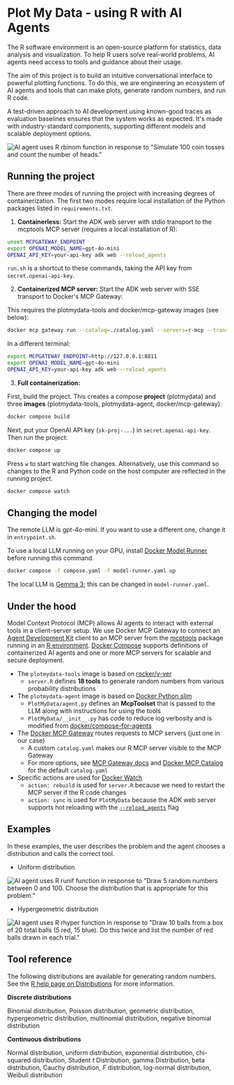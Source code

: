 # Plot My Data - using R with AI Agents

The R software environment is an open-source platform for statistics, data analysis and visualization.
To help R users solve real-world problems, AI agents need access to tools and guidance about their usage.

The aim of this project is to build an intuitive conversational interface to powerful plotting functions.
To do this, we are engineering an ecosystem of AI agents and tools that can make plots, generate random numbers, and run R code.

A test-driven approach to AI development using known-good traces as evaluation baselines ensures that the system works as expected.
It's made with industry-standard components, supporting different models and scalable deployment options.

![AI agent uses R `rbinom` function in response to "Simulate 100 coin tosses and count the number of heads."](https://chnosz.net/guest/plotmydata/rbinom.png)

## Running the project

There are three modes of running the project with increasing degrees of containerization.
The first two modes require local installation of the Python packages listed in `requirements.txt`.

1. **Containerless:** Start the ADK web server with stdio transport to the mcptools MCP server (requires a local installation of R):

```sh
unset MCPGATEWAY_ENDPOINT
export OPENAI_MODEL_NAME=gpt-4o-mini
OPENAI_API_KEY=your-api-key adk web --reload_agents
```

`run.sh` is a shortcut to these commands, taking the API key from `secret.openai-api-key`.

2. **Containerized MCP server:** Start the ADK web server with SSE transport to Docker's MCP Gateway:

This requires the plotmydata-tools and docker/mcp-gateway images (see below):

```sh
docker mcp gateway run --catalog=./catalog.yaml --servers=r-mcp --transport=sse --port=8811
```

In a different terminal:

```sh
export MCPGATEWAY_ENDPOINT=http://127.0.0.1:8811
export OPENAI_MODEL_NAME=gpt-4o-mini
OPENAI_API_KEY=your-api-key adk web --reload_agents
```

3. **Full containerization:**

First, build the project.
This creates a compose **project** (plotmydata) and three **images** (plotmydata-tools, plotmydata-agent, docker/mcp-gateway):

```sh
docker compose build
```

Next, put your OpenAI API key (`sk-proj-...`) in `secret.openai-api-key`.
Then run the project:

```sh
docker compose up
```

Press `w` to start watching file changes.
Alternatively, use this command so changes to the R and Python code on the host computer are reflected in the running project.

```sh
docker compose watch
```

## Changing the model

The remote LLM is gpt-4o-mini.
If you want to use a different one, change it in `entrypoint.sh`.

To use a local LLM running on your GPU, install [Docker Model Runner] before running this command.

```sh
docker compose -f compose.yaml -f model-runner.yaml up
```

The local LLM is [Gemma 3]; this can be changed in `model-runner.yaml`.

## Under the hood

Model Context Protocol (MCP) allows AI agents to interact with external tools in a client-server setup.
We use Docker MCP Gateway to connect an [Agent Development Kit] client to an MCP server from the [mcptools] package running in an [R environment].
[Docker Compose] supports definitions of containerized AI agents and one or more MCP servers for scalable and secure deployment.

- The `plotmydata-tools` image is based on [rocker/v-ver]
  - `server.R` defines **18 tools** to generate random numbers from various probability distributions
- The `plotmydata-agent` image is based on [Docker Python slim]
  - `PlotMyData/agent.py` defines an **McpToolset** that is passed to the LLM along with instructions for using the tools
  - `PlotMyData/__init__.py` has code to reduce log verbosity and is modified from [docker/compose-for-agents]
- The [Docker MCP Gateway] routes requests to MCP servers (just one in our case)
  - A custom `catalog.yaml` makes our R MCP server visible to the MCP Gateway
  - For more options, see [MCP Gateway docs] and [Docker MCP Catalog] for the default `catalog.yaml`
- Specific actions are used for [Docker Watch]
  - `action: rebuild` is used for `server.R` because we need to restart the MCP server if the R code changes
  - `action: sync` is used for `PlotMyData` because the ADK web server supports hot reloading with the
    [`--reload_agents`](https://github.com/google/adk-python/commit/e545e5a570c1331d2ed8fda31c7244b5e0f71584) flag
  
## Examples

In these examples, the user describes the problem and the agent chooses a distribution and calls the correct tool.

- Uniform distribution

![AI agent uses R `runif` function in response to "Draw 5 random numbers between 0 and 100. Choose the distribution that is appropriate for this problem."](https://chnosz.net/guest/plotmydata/runif.png)

- Hypergeometric distribution

![AI agent uses R `rhyper` function in response to "Draw 10 balls from a box of 20 total balls (5 red, 15 blue). Do this twice and list the number of red balls drawn in each trial."](https://chnosz.net/guest/plotmydata/rhyper.png)

## Tool reference

The following distributions are available for generating random numbers.
See the [R help page on Distributions] for more information.

**Discrete distributions**

Binomial distribution, Poisson distribution, geometric distribution, hypergeometric distribution, multinomial distribution, negative binomial distribution

**Continuous distributions**

Normal distribution, uniform distribution, exponential distribution, chi-squared distribution, Student *t* Distribution, gamma Distribution, beta distribution, Cauchy distribution, *F* distribution, log-normal distribution, Weibull distribution

[Docker Compose]: https://docs.docker.com/compose/
[Agent Development Kit]: https://google.github.io/adk-docs/
[R environment]: https://www.r-project.org/
[mcptools]: https://github.com/posit-dev/mcptools
[Docker MCP Gateway]: https://docs.docker.com/ai/mcp-gateway/
[Docker Model Runner]: https://docs.docker.com/ai/model-runner/
[Gemma 3]: https://deepmind.google/models/gemma/gemma-3/
[MCP Gateway docs]: https://github.com/docker/mcp-gateway/blob/main/docs/mcp-gateway.md
[Docker MCP Catalog]: http://desktop.docker.com/mcp/catalog/v2/catalog.yaml
[rocker/v-ver]: https://rocker-project.org/images/versioned/r-ver
[Docker Python slim]: https://hub.docker.com/_/python/#pythonversion-slim
[docker/compose-for-agents]: https://github.com/docker/compose-for-agents
[Docker Watch]: https://docs.docker.com/compose/how-tos/file-watch/
[R help page on Distributions]: https://stat.ethz.ch/R-manual/R-devel/library/stats/html/Distributions.html
